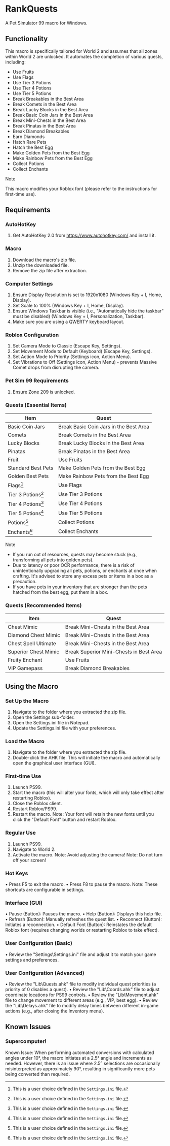 # RankQuests
A Pet Simulator 99 macro for Windows.

## Functionality
This macro is specifically tailored for World 2 and assumes that all zones within World 2 are unlocked. It automates the completion of various quests, including:

- Use Fruits
- Use Flags
- Use Tier 3 Potions
- Use Tier 4 Potions
- Use Tier 5 Potions
- Break Breakables in the Best Area
- Break Comets in the Best Area
- Break Lucky Blocks in the Best Area
- Break Basic Coin Jars in the Best Area
- Break Mini-Chests in the Best Area
- Break Pinatas in the Best Area
- Break Diamond Breakables
- Earn Diamonds
- Hatch Rare Pets
- Hatch the Best Egg
- Make Golden Pets from the Best Egg
- Make Rainbow Pets from the Best Egg
- Collect Potions
- Collect Enchants

> [!NOTE]  
> This macro modifies your Roblox font (please refer to the instructions for first-time use).

## Requirements

### AutoHotKey
1. Get AutoHotKey 2.0 from https://www.autohotkey.com/ and install it.

### Macro
1. Download the macro's zip file.
2. Unzip the downloaded file.
3. Remove the zip file after extraction.

### Computer Settings
1. Ensure Display Resolution is set to 1920x1080 (Windows Key + I, Home, Display).
2. Set Scale to 100% (Windows Key + I, Home, Display).
3. Ensure Windows Taskbar is visible (i.e., "Automatically hide the taskbar" must be disabled) (Windows Key + I, Personalization, Taskbar).
4. Make sure you are using a QWERTY keyboard layout.

### Roblox Configuration
1. Set Camera Mode to Classic (Escape Key, Settings).
2. Set Movement Mode to Default (Keyboard) (Escape Key, Settings).
3. Set Action Mode to Priority (Settings icon, Action Menu).
4. Set Vibrations to Off (Settings icon, Action Menu) - prevents Massive Comet drops from disrupting the camera.

### Pet Sim 99 Requirements
1. Ensure Zone 209 is unlocked.

### Quests (Essential Items)

| Item | Quest |
| --- | --- |
| Basic Coin Jars | Break Basic Coin Jars in the Best Area |
| Comets | Break Comets in the Best Area |
| Lucky Blocks | Break Lucky Blocks in the Best Area |
| Pinatas | Break Pinatas in the Best Area |
| Fruit | Use Fruits |
| Standard Best Pets | Make Golden Pets from the Best Egg |
| Golden Best Pets | Make Rainbow Pets from the Best Egg |
| Flags[^1] | Use Flags |
| Tier 3 Potions[^1] | Use Tier 3 Potions |
| Tier 4 Potions[^1] | Use Tier 4 Potions |
| Tier 5 Potions[^1] | Use Tier 5 Potions |
| Potions[^1] | Collect Potions |
| Enchants[^1] | Collect Enchants |

[^1]: This is a user choice defined in the `Settings.ini` file.

> [!NOTE]  
> - If you run out of resources, quests may become stuck (e.g., transforming all pets into golden pets).
> - Due to latency or poor OCR performance, there is a risk of unintentionally upgrading all pets, potions, or enchants at once when crafting. It's advised to store any excess pets or items in a box as a precaution.
> - If you have pets in your inventory that are stronger than the pets hatched from the best egg, put them in a box.

### Quests (Recommended Items)

| Item | Quest |
| --- | --- |
| Chest Mimic | Break Mini-Chests in the Best Area |
| Diamond Chest Mimic | Break Mini-Chests in the Best Area |
| Chest Spell Ultimate | Break Mini-Chests in the Best Area |
| Superior Chest Mimic | Break Superior Mini-Chests in Best Area |
| Fruity Enchant | Use Fruits |
| VIP Gamepass | Break Diamond Breakables |

## Using the Macro

### Set Up the Macro
1. Navigate to the folder where you extracted the zip file.
2. Open the Settings sub-folder.
3. Open the Settings.ini file in Notepad.
4. Update the Settings.ini file with your preferences.

### Load the Macro
1. Navigate to the folder where you extracted the zip file.
2. Double-click the AHK file. This will initiate the macro and automatically open the graphical user interface (GUI).

### First-time Use
1. Launch PS99.
2. Start the macro (this will alter your fonts, which will only take effect after restarting Roblox).
3. Close the Roblox client.
4. Restart Roblox/PS99.
5. Restart the macro.
Note: Your font will retain the new fonts until you click the "Default Font" button and restart Roblox.

### Regular Use
1. Launch PS99.
2. Navigate to World 2.
3. Activate the macro.
Note: Avoid adjusting the camera!
Note: Do not turn off your screen!

### Hot Keys
• Press F5 to exit the macro.
• Press F8 to pause the macro.
Note: These shortcuts are configurable in settings.

### Interface (GUI)
• Pause (Button): Pauses the macro.
• Help (Button): Displays this help file.
• Refresh (Button): Manually refreshes the quest list.
• Reconnect (Button): Initiates a reconnection.
• Default Font (Button): Reinstates the default Roblox font (requires changing worlds or restarting Roblox to take effect).

### User Configuration (Basic)
• Review the "Settings\Settings.ini" file and adjust it to match your game settings and preferences.

### User Configuration (Advanced)
• Review the "Lib\Quests.ahk" file to modify individual quest priorities (a priority of 0 disables a quest).
• Review the "Lib\Coords.ahk" file to adjust coordinate locations for PS99 controls.
• Review the "Lib\Movement.ahk" file to change movement to different areas (e.g., VIP, best egg).
• Review the "Lib\Delays.ahk" file to modify delay times between different in-game actions (e.g., after closing the Inventory menu).

## Known Issues

### Supercomputer!
Known Issue: When performing automated conversions with calculated angles under 10°, the macro initiates at a 2.5° angle and increments as needed. However, there is an issue where 2.5° selections are occasionally misinterpreted as approximately 90°, resulting in significantly more pets being converted than required.
